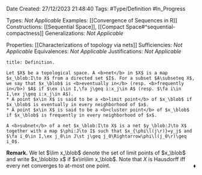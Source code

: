 <div class="topSpace"></div>

Date Created: 27/12/2023 21:48:40
Tags: #Type/Definition #In_Progress

Types: <i>Not Applicable</i>
Examples: [[Convergence of Sequences in R]]
Constructions: [[Sequential Space]], [[Compact Space#^sequential-compactness]]
Generalizations: <i>Not Applicable</i>

Properties: [[Characterizations of topology via nets]]
Sufficiencies: <i>Not Applicable</i>
Equivalences: <i>Not Applicable</i>
Justifications: <i>Not Applicable</i>

``` ad-Definition
title: Definition.

Let $X$ be a topological space. A <b>net</b> in $X$ is a map $x_\blob:I\to X$ from a directed set $I$. For a subset $A\subseteq X$, we say that $x_\blob$ is <b>eventually in</b> (resp. <b>frequently in</b>) $A$ if $\ex i\in I,\fa j\geq i:x_j\in A$ (resp. $\fa i\in I,\ex j\geq i:x_j\in A$).
* A point $x\in X$ is said to be a <b>limit point</b> of $x_\blob$ if $x_\blob$ is eventually in every neighborhood of $x$.
* A point $x\in X$ is said to be a <b>cluster point</b> of $x_\blob$ if $x_\blob$ is frequently in every neighborhood of $x$.

A <b>subnet</b> of a net $x_\blob:I\to X$ is a net $y_\blob:J\to X$ together with a map $\phi:J\to I$ such that $x_{\phi\l(j\r)}=y_j$ and $\fa i_0\in I,\ex j_0\in J\st j\geq j_0\Rightarrow\phi\l(j_0\r)\geq i_0$.

```

<b>Remark.</b> We let $\lim x_\blob$ denote the set of limit points of $x_\blob$ and write $x_\blob\to x$ if $x\in\lim x_\blob$. Note that $X$ is Hausdorff iff every net converges to at-most one point.<span style="float:right;">$\blacklozenge$</span>

